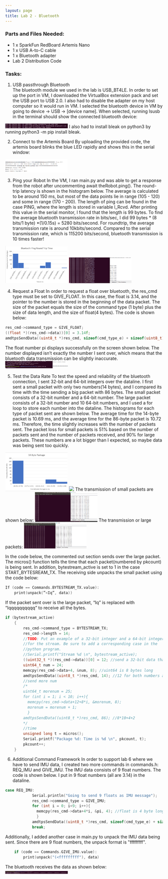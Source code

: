 ```yaml
---
layout: page
title: Lab 2 - Bluetooth
---
```

### Parts and Files Needed:
* 1 x SparkFun RedBoard Artemis Nano
* 1 x USB A-to-C cable
* 1 x Bluetooth adapter
* Lab 2 Distribution Code

### Tasks:
1. USB passthrough Bluetooth  
The bluetooth module we used in the lab is USB_BT4LE.  In order to set up the port in VM, I downloaded the VirtualBox extension pack and set the USB port to USB 2.0.  I also had to disable the adapter on my host computer so it would run in VM.  I selected the bluetooth device in VM by going to device -> USB -> [device name].  When selected, running lsusb in the terminal should show the connected bluetooth device: 
<img src ="images/lab2_bluetoothsetup.png" width = "200">
I also had to install bleak on python3 by running python3 -m pip install bleak.

2. Connect to the Artemis Board
By uploading the provided code, the artemis board blinks the blue LED rapidly and shows this in the serial window: 
<img src ="images/lab2_arduinosetup.png" width = "200">

3. Ping your Robot
In the VM, I ran main.py and was able to get a response from the robot after uncommenting await theRobot.ping().  The round-trip latency is shown in the histogram below.  The average is calculated to be around 150 ms, but most of the data points lie in range (105 - 120) and some in range (170 - 200).  The length of ping can be found in the case PING, where the length is stored in variable l_Rcvd.  After printing this value in the serial monitor, I found that the length is 99 bytes.  To find the average bluetooth transmission rate in bits/sec, I did 99 bytes * (8 bits/1 byte) *(1/0.15s) = 5280 bits/second.  For roundtrip, the average transmission rate is around 10kbits/second.  Compared to the serial transmission rate, which is 115200 bits/second, bluetooth transmission is 10 times faster! 
<img src ="images/lab2_pinghist.png" width = "200">
<img src ="images/lab2_ping.png" width = "200">


4. Request a Float
In order to request a float over bluetooth, the res_cmd type must be set to GIVE_FLOAT.  In this case, the float is 3.14, and the pointer to the number is stored in the beginning of the data packet.  The size of the packet equals the size of the command type (1 byte) plus the size of data length, and the size of float(4 bytes).  The code is shown below: 
```c
res_cmd->command_type = GIVE_FLOAT;
((float *)(res_cmd->data))[0] = 3.14f;
amdtpsSendData((uint8_t *)res_cmd, sizeof(cmd_type_e) + sizeof(uint8_t) + sizeof(float));
```
The float number pi displays successfully on the screen shown below.  The number displayed isn’t exactly the number I sent over, which means that the bluetooth data transmission can be slightly inaccurate.  
<img src ="images/lab2_float.png" width = "200">

5. Test the Data Rate
To test the speed and reliability of the bluetooth connection, I sent 32-bit and 64-bit integers over the dataline.  I first sent a small packet with only two numbers(14 bytes), and I compared its time with the time sending a big packet with 86 bytes.  The small packet consists of a 32-bit number and a 64-bit number.  The large packet consists of a 32-bit number and 10 64-bit numbers, and I used a for loop to store each number into the dataline.  The histograms for each type of packet sent are shown below.  The average time for the 14-byte packet is 10.69 ms, and the average time for the 86-byte packet is 10.72 ms.  Therefore, the time slightly increases with the number of packets sent.  The packet loss for small packets is 51% based on the number of packets sent and the number of packets received, and 90% for large packets.  These numbers are a lot bigger than I expected, so maybe data was being sent too quickly.
<img src ="images/lab2_14bytehist.png" width = "200">
<img src ="images/lab2_84bytehist.png" width = "200">
The transmission of small packets are shown below: 
<img src ="images/lab2_lesspackets.png" width = "200">
The transmission or large packets: 
<img src ="images/lab2_morepackets.png" width = "200">


In the code below, the commented out section sends over the large packet.  The micros() function tells the time that each packet(numbered by pkcount) is being sent.  In addition, bytestream_active is set to 1 in the case START_BYTESREAM_TX.  The receiving side unpacks the small packet using the code below: 
```c
If (code == Commands.BYTESTREAM_TX.value):
	print(unpack(”<Iq”, data))
```
If the packet sent over is the large packet, “Iq” is replaced with “Iqqqqqqqqqq” to receive all the bytes.

```c
if (bytestream_active)
    {
        res_cmd->command_type = BYTESTREAM_TX;
        res_cmd->length = 14;
        //TODO: Put an example of a 32-bit integer and a 64-bit integer
        //for the stream. Be sure to add a corresponding case in the
        //python program.
        //Serial.printf("Stream %d \n", bytestream_active);
        ((uint32_t *)(res_cmd->data))[0] = 12; //send a 32-bit data that is 12, 4 bytes
        uint64_t num = 24;
        memcpy(res_cmd->data+4, &num, 8); //uint64 is 8 bytes long
        amdtpsSendData((uint8_t *)res_cmd, 14); //12 for both numbers and 2 for type and length
        //send more num
        /*
        uint64_t morenum = 25;
        for (int i = 1; i < 10; i++){
          memcpy(res_cmd->data+12+8*i, &morenum, 8);
          morenum = morenum + 1;
          }
        amdtpsSendData((uint8_t *)res_cmd, 86); //8*10+4+2
        */
        //time
        unsigned long t = micros();
        Serial.printf("Package %d: Time is %d \n", pkcount, t);
        pkcount++;
    }

```

6. Additional Command Framework
In order to support lab 6 where we have to send IMU data, I created two more commands in commands.h: REQ_IMU and GIVE_IMU.  The IMU data consists of 9 float numbers.  The code is shown below.  I put in 9 float numbers (all are 3.14) in the dataline.
```c
case REQ_IMU:
            Serial.println("Going to send 9 floats as IMU message");
            res_cmd->command_type = GIVE_IMU;
            for (int i = 0; i<9; i++){
              memcpy(res_cmd->data+4*i, &pi, 4); //float is 4 byte long
              }
            amdtpsSendData((uint8_t *)res_cmd, sizeof(cmd_type_e) + sizeof(uint8_t) + 9*sizeof(float));
            break;
```
Additionally, I added another case in main.py to unpack the IMU data being sent.  Since there are 9 float numbers, the unpack format is "fffffffff".
```c
    if (code == Commands.GIVE_IMU.value):
        print(unpack("(<fffffffff"), data)
```
The bluetooth receives the data as shown below: 
<img src ="images/lab2_imu.png" width = "200">
